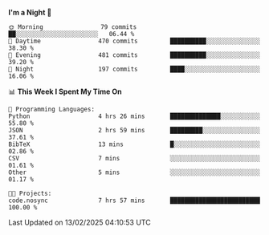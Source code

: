 <!--START_SECTION:waka-->
**I'm a Night 🦉** 

```text
🌞 Morning                79 commits          ██░░░░░░░░░░░░░░░░░░░░░░░   06.44 % 
🌆 Daytime                470 commits         ██████████░░░░░░░░░░░░░░░   38.30 % 
🌃 Evening                481 commits         ██████████░░░░░░░░░░░░░░░   39.20 % 
🌙 Night                  197 commits         ████░░░░░░░░░░░░░░░░░░░░░   16.06 % 
```


📊 **This Week I Spent My Time On** 

```text
💬 Programming Languages: 
Python                   4 hrs 26 mins       ██████████████░░░░░░░░░░░   55.80 % 
JSON                     2 hrs 59 mins       █████████░░░░░░░░░░░░░░░░   37.61 % 
BibTeX                   13 mins             █░░░░░░░░░░░░░░░░░░░░░░░░   02.86 % 
CSV                      7 mins              ░░░░░░░░░░░░░░░░░░░░░░░░░   01.61 % 
Other                    5 mins              ░░░░░░░░░░░░░░░░░░░░░░░░░   01.17 % 

🐱‍💻 Projects: 
code.nosync              7 hrs 57 mins       █████████████████████████   100.00 % 
```


 Last Updated on 13/02/2025 04:10:53 UTC
<!--END_SECTION:waka-->
